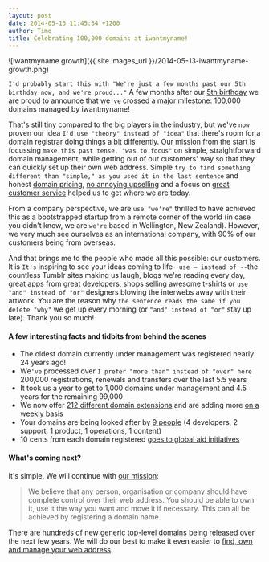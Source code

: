 ```yaml
---
layout: post
date: 2014-05-13 11:45:34 +1200
author: Timo
title: Celebrating 100,000 domains at iwantmyname!
---
```


<!-- excerpt -->

![iwantmyname growth]({{ site.images_url }}/2014-05-13-iwantmyname-growth.png)

`I'd probably start this with "We're just a few months past our 5th birthday now, and we're proud..."` A few months after our [5th birthday](https://iwantmyname.com/blog/2013/12/for-our-birthday-were-giving-back-and-you-should-too.html) we are proud to announce that we`'ve` crossed a major milestone: 100,000 domains managed by iwantmyname!

That's still tiny compared to the big players in the industry, but we've `now` proven our idea `I'd use "theory" instead of "idea"` that there's room for a domain registrar doing things a bit differently. Our mission from the start is focussing `make this past tense, "was to focus"` on simple, straightforward domain management, while getting out of our customers' way so that they can quickly set up their own web address. Simple `try to find something different than "simple," as you used it in the last sentence` and honest [domain pricing](https://iwantmyname.com/domains/domain-name-registration-list-of-extensions), [no annoying upselling](https://iwantmyname.com/blog/2013/11/no-upselling-tactics-to-be-found-here.html) and a focus on [great customer service](http://public.nicereply.com/iwantmyname) helped us to get where we are today.

<!-- /excerpt -->

From a company perspective, we are `use "we're"` thrilled to have achieved this as a bootstrapped startup from a remote corner of the world (in case you didn't know, we are `we're` based in Wellington, New Zealand). However, we very much see ourselves as an international company, with 90% of our customers being from overseas.

And that brings me to the people who made all this possible: our customers. It is `It's` inspiring to see your ideas coming to life--`use — instead of --`the countless Tumblr sites making us laugh, blogs we're reading every day, great apps from great developers, shops selling awesome t-shirts or `use "and" instead of "or"` designers blowing the interwebs away with their artwork. You are the reason why `the sentence reads the same if you delete "why"` we get up every morning (or `"and" instead of "or"` stay up late). Thank you so much!

#### A few interesting facts and tidbits from behind the scenes

- The oldest domain currently under management was registered nearly 24 years ago!
- We`'ve` processed over `I prefer "more than" instead of "over" here` 200,000 registrations, renewals and transfers over the last 5.5 years
- It took us a year to get to 1,000 domains under management and 4.5 years for the remaining 99,000
- We now offer [212 different domain extensions](https://iwantmyname.com/domains/domain-name-registration-list-of-extensions) and are adding more [on a weekly basis](https://iwantmyname.com/domains/new-gtld-launch-dates)
- Your domains are being looked after by [9 people](https://iwantmyname.com/about) (4 developers, 2 support, 1 product, 1 operations, 1 content)
- 10 cents from each domain registered [goes to global aid initiatives](https://iwantmyname.com/blog/2013/12/for-our-birthday-were-giving-back-and-you-should-too.html)

#### What's coming next?

It's simple. We will continue with [our mission](https://iwantmyname.com/about):

> We believe that any person, organisation or company should have complete control over their web address. You should be able to own it, use it the way you want and move it if necessary. This can all be achieved by registering a domain name. 

There are hundreds of [new generic top-level domains](https://iwantmyname.com/domains/new-gtld-domain-extensions) being released over the next few years. We will do our best to make it even easier to [find, own and manage your web address](https://iwantmyname.com).